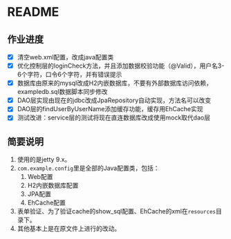# README

## 作业进度

- [x] 清空web.xml配置，改成java配置类
- [x] 优化控制层的loginCheck方法，并且添加数据校验功能（@Valid），用户名3-6个字符，口令6个字符，并有错误提示
- [x] 数据库由原来的mysql改成H2内嵌数据库，不要有外部数据库访问依赖，exampledb.sql数据脚本同步修改
- [x] DAO层实现由现在的jdbc改成JpaRepository自动实现，方法名可以改变
- [x] DAO层的findUserByUserName添加缓存功能，缓存用EhCache实现
- [x] 测试改进：service层的测试将现在直连数据库改成使用mock取代dao层

## 简要说明

1. 使用的是jetty 9.x。
2. `com.example.config`里是全部的Java配置类，包括：
   1. Web配置
   2. H2内嵌数据库配置
   3. JPA配置
   4. EhCache配置
3. 表单验证、为了验证cache的show_sql配置、EhCache的xml在`resources`目录下。
4. 其他基本上是在原文件上进行的改动。

